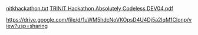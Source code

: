 [nitkhackathon.txt](https://github.com/TRINITAbsolutelyCodelessDEV04/NITK-Hackathon/files/7965551/nitkhackathon.txt)
[TRINIT Hackathon Absolutely Codeless DEV04.pdf](https://github.com/TRINITAbsolutelyCodelessDEV04/NITK-Hackathon/files/7965555/TRINIT.Hackathon.Absolutely.Codeless.DEV04.pdf)

https://drive.google.com/file/d/1uWM5hdcNoVKOpsD4U4Dj5a2IqM1CIonp/view?usp=sharing
